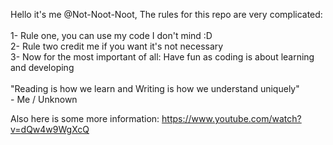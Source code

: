 Hello it's me @Not-Noot-Noot, The rules for this repo are very complicated:<br />
<br />
1- Rule one, you can use my code I don't mind :D <br />
2- Rule two credit me if you want it's not necessary <br />
3- Now for the most important of all: Have fun as coding is about learning and developing<br />
    <br/>"Reading is how we learn and Writing is how we understand uniquely"<br />
    	- Me / Unknown

Also here is some more information: https://www.youtube.com/watch?v=dQw4w9WgXcQ 
